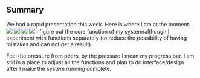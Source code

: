 ## Summary

We had a rapid presentation this week. Here is where I am at the moment. 
![](https://github.com/ShuchenWuu/Slave-to-algorithm/blob/master/week%209/Web%201920%20%E2%80%93%2023.png)
![](https://github.com/ShuchenWuu/Slave-to-algorithm/blob/master/week%209/Web%201920%20%E2%80%93%2016.png)
![](https://github.com/ShuchenWuu/Slave-to-algorithm/blob/master/week%209/Web%201920%20%E2%80%93%2022.png)
![](https://github.com/ShuchenWuu/Slave-to-algorithm/blob/master/week%209/Web%201920%20%E2%80%93%2022.png)
I figure out the core function of my system/although I experiment with functions separately (to reduce the possibility of having mistakes and can not get a result). 


Feel the pressure from peers, by the pressure I mean my progress bar. I am still in a place to adjust all the functions and plan to do interface/design after I make the system running complete.

